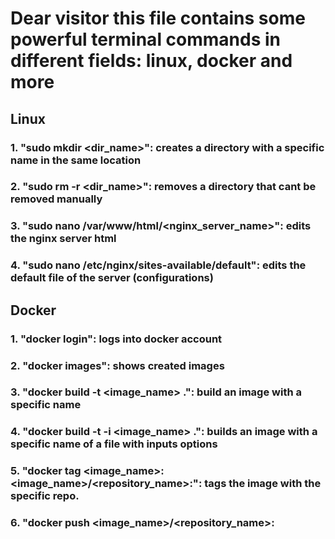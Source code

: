 # Dear visitor this file contains some powerful terminal commands in different fields: linux, docker and more
## Linux
### 1. "sudo mkdir <dir_name>": creates a directory with a specific name in the same location
### 2. "sudo rm -r <dir_name>": removes a directory that cant be removed manually
### 3. "sudo nano /var/www/html/<nginx_server_name>": edits the nginx server html
### 4. "sudo nano /etc/nginx/sites-available/default": edits the default file of the server (configurations)
## Docker
### 1. "docker login": logs into docker account
### 2. "docker images": shows created images
### 3. "docker build -t <image_name> .": build an image with a specific name
### 4. "docker build -t -i <image_name> .": builds an image with a specific name of a file with inputs options
### 5. "docker tag <image_name>:<tag> <image_name>/<repository_name>:<tag>": tags the image with the specific repo.
### 6. "docker push <image_name>/<repository_name>:<tag>
